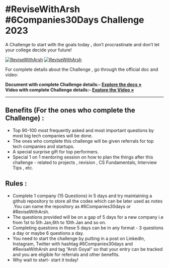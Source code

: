 # #ReviseWithArsh #6Companies30Days Challenge 2023

A Challenge to start with the goals today , don’t procrastinate and don’t let your college decide your future!

[![ReviseWithArsh](https://img.shields.io/badge/Language-CPP-934fb5?style=for-the-badge&logo=cpp&logoColor=white)](https://github.com/bhartik021/6Companies30days)
[![ReviseWithArsh](https://img.shields.io/badge/ReviseWithArsh-6Companies30Days-green?style=for-the-badge&logo=github)](https://github.com/bhartik021/6Companies30days)

For complete details about the Challenge , go through the official doc and video: 

<b>Document with complete Challenge details:- </b><a href="https://docs.google.com/document/d/1jkVKWPcOAE2Xjt7GFLV-M8N50HygZpWcO26REFa7dZM/edit?usp=sharing"><strong>Explore the docs »</strong></a><br/>
<b>Video with complete Challenge details:- </b> <a href="https://linktw.in/tYRJcv"><strong>Explore the Video »</strong></a><br/>
<hr/>

## Benefits (For the ones who complete the Challenge) :
* Top 90-100 most frequently asked and most important questions by most big tech companies will be done.
* The ones who complete this challenge will be given referrals for top tech companies and startups.
* A special surprise gift for top performers.
* Special 1 on 1 mentoring session on how to plan the things after this challenge - related to projects , revision , CS Fundamentals, Interview Tips , etc.


## Rules :
* Complete 1 company (15 Questions) in 5 days and try maintaining a github repository to store all the codes which can be later used as notes .You can name the repository as #6Companies30days or #ReviseWithArsh.
* The questions provided will be on a gap of 5 days for a new company i.e from 1st to 5th Jan,6th to 10th Jan and so on.
* Completing questions in these 5 days can be in any format - 3 questions a day or     maybe 6 questions a day.
* You need to start the challenge by putting in a post on LinkedIn, Instagram, Twitter     with hashtag #6Companies30days and #ReviseWithArsh and tag “Arsh Goyal” so that your entry can be tracked and you are eligible for referrals and other benefits.
* Why wait to start- start it today!

